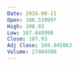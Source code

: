 ```yaml
---
Date: 2016-08-11
Open: 108.519997
High: 108.93
Low: 107.849998
Close: 107.93
Adj Close: 104.845863
Volume: 27484500
---
```

